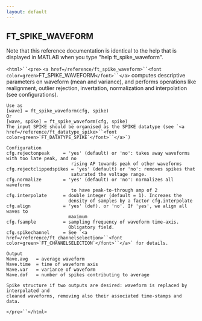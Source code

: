 ```yaml
---
layout: default
---
```


##  FT_SPIKE_WAVEFORM

Note that this reference documentation is identical to the help that is displayed in MATLAB when you type "help ft_spike_waveform".

`<html>``<pre>`
    `<a href=/reference/ft_spike_waveform>``<font color=green>`FT_SPIKE_WAVEFORM`</font>``</a>` computes descriptive parameters on
    waveform (mean and variance), and performs operations like realignment, outlier rejection,
    invertation, normalization and interpolation (see configurations).
 
    Use as
    [wave] = ft_spike_waveform(cfg, spike)
    Or
    [wave, spike] = ft_spike_waveform(cfg, spike)
    The input SPIKE should be organised as the SPIKE datatype (see `<a href=/reference/ft_datatype_spike>``<font color=green>`FT_DATATYPE_SPIKE`</font>``</a>`)
 
    Configuration
    cfg.rejectonpeak     = 'yes' (default) or 'no': takes away waveforms with too late peak, and no
                            rising AP towards peak of other waveforms
    cfg.rejectclippedspikes = 'yes' (default) or 'no': removes spikes that
                            saturated the voltage range. 
    cfg.normalize        = 'yes' (default) or 'no': normalizes all
    waveforms
                            to have peak-to-through amp of 2
    cfg.interpolate      = double integer (default = 1). Increaes the
                           density of samples by a factor cfg.interpolate
    cfg.align            = 'yes' (def). or 'no'. If 'yes', we align all waves to
                           maximum
    cfg.fsample          = sampling frequency of waveform time-axis.
                           Obligatory field.
    cfg.spikechannel     = See `<a href=/reference/ft_channelselection>``<font color=green>`FT_CHANNELSELECTION`</font>``</a>` for details.
 
    Output
    Wave.avg   = average waveform
    Wave.time  = time of waveform axis
    Wave.var   = variance of waveform
    Wave.dof   = number of spikes contributing to average
 
    Spike structure if two outputs are desired: waveform is replaced by interpolated and
    cleaned waveforms, removing also their associated time-stamps and data.
`</pre>``</html>`

